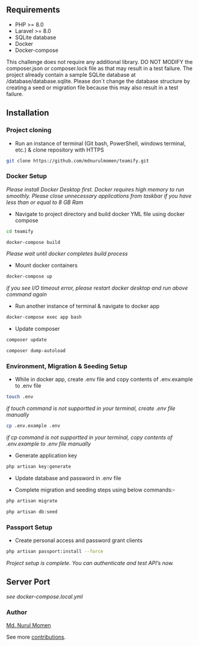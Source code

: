 ## Requirements

- PHP >= 8.0
- Laravel >= 8.0
- SQLite database
- Docker
- Docker-compose

 This challenge does not require any additional library. DO NOT MODIFY the composer.json or composer.lock file as that may result in a test failure.
 The project already contain a sample SQLite database at /database/database.sqlite. Please don´t change the database structure by creating a seed or migration file because this may also result in a test failure.

## Installation

### Project cloning

-   Run an instance of terminal (Git bash, PowerShell, windows terminal, etc.) & clone repository with HTTPS

```bash
git clone https://github.com/mdnurulmomen/teamify.git
```

### Docker Setup

_Please install Docker Desktop first. Docker requires high memory to run smoothly. Please close unnecessary applications from taskbar if you have less than or equal to 8 GB Ram_

-   Navigate to project directory and build docker YML file using docker compose

```bash
cd teamify
```

```bash
docker-compose build
```

_Please wait until docker completes build process_

-   Mount docker containers

```bash
docker-compose up
```

_if you see I/O timeout error, please restart docker desktop and run above command again_

-   Run another instance of terminal & navigate to docker app

```bash
docker-compose exec app bash
```

-   Update composer

```bash
composer update
```

```bash
composer dump-autoload
```

### Environment, Migration & Seeding Setup

-   While in docker app, create .env file and copy contents of .env.example to .env file

```bash
touch .env
```

_if touch command is not supportted in your terminal, create .env file manually_

```bash
cp .env.example .env
```

_if cp command is not supportted in your terminal, copy contents of .env.example to .env file manually_

-   Generate application key

```bash
php artisan key:generate
```

-   Update database and password in .env file

-   Complete migration and seeding steps using below commands:-

```bash
php artisan migrate
```

```bash
php artisan db:seed
```

### Passport Setup

-   Create personal access and password grant clients

```bash
php artisan passport:install --force
```

_Project setup is complete. You can authenticate and test API’s now._

## Server Port

_see docker-compose.local.yml_

### Author

[Md. Nurul Momen](https://www.linkedin.com/in/md-nurul-momen-9aa287a2/) <br />

See more [contributions](https://github.com/mdnurulmomen?tab=repositories).
